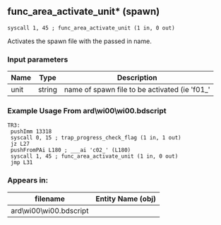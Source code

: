 ## func_area_activate_unit* (spawn)

`syscall 1, 45 ; func_area_activate_unit (1 in, 0 out)`

Activates the spawn file with the passed in name.

### Input parameters
| Name | Type | Description
|------|------|------------
| unit   | string   | name of spawn file to be activated (ie 'f01_'


### Example Usage From ard\wi00\wi00.bdscript
```plaintext
TR3:
 pushImm 13318
 syscall 0, 15 ; trap_progress_check_flag (1 in, 1 out)
 jz L27
 pushFromPAi L180 ; ___ai 'c02_' (L180)
 syscall 1, 45 ; func_area_activate_unit (1 in, 0 out)
 jmp L31
```


### Appears in:
| filename | Entity Name (obj)
|----------|-------------
| ard\wi00\wi00.bdscript       |           



